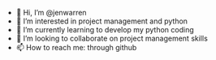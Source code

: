 - 👋 Hi, I’m @jenwarren
- 👀 I’m interested in project management and python
- 🌱 I’m currently learning to develop my python coding
- 💞️ I’m looking to collaborate on project management skills
- 📫 How to reach me: through github

<!---
jenwarren/jenwarren is a ✨ special ✨ repository because its `README.md` (this file) appears on your GitHub profile.
You can click the Preview link to take a look at your changes.
--->
